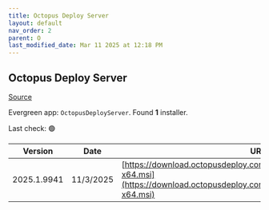 ```yaml
---
title: Octopus Deploy Server
layout: default
nav_order: 2
parent: O
last_modified_date: Mar 11 2025 at 12:18 PM
---
```


## Octopus Deploy Server

[Source](https://octopus.com/)

Evergreen app: `OctopusDeployServer`. Found **1** installer.

Last check: 🟢

| Version     | Date      | URI                                                                                                                                              |
| ----------- | --------- | ------------------------------------------------------------------------------------------------------------------------------------------------ |
| 2025.1.9941 | 11/3/2025 | [https://download.octopusdeploy.com/octopus/Octopus.2025.1.9941-x64.msi](https://download.octopusdeploy.com/octopus/Octopus.2025.1.9941-x64.msi) |
